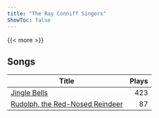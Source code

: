 ```yaml
---
title: "The Ray Conniff Singers"
ShowToc: false
---
```


{{< more >}}

## Songs
Title | Plays 
----- | -----: 
[Jingle Bells](/songs/jingle-bells) | 423
[Rudolph, the Red-Nosed Reindeer](/songs/rudolph-the-red-nosed-reindeer) | 87

